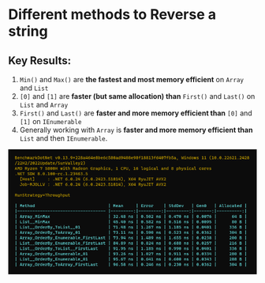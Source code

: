# Different methods to Reverse a string

## Key Results: 
1. `Min()` and `Max()` are **the fastest and most memory efficient** on `Array` and `List`
2. `[0]` and `[1]` are **faster (but same allocation) than** `First()` and `Last()` on `List` and `Array`
3. `First()` and `Last()` are **faster and more memory efficient than** `[0]` and `[1]` on `IEnumerable`
4. Generally working with `Array` is **faster and more memory efficient than** `List` and then `IEnumerable`.

![Benchmark](Benchmark.png)